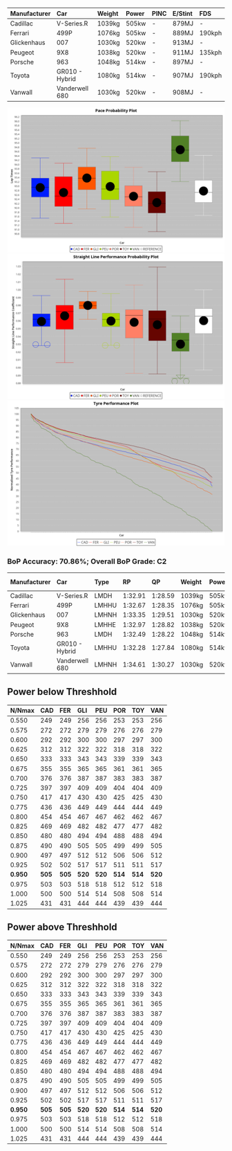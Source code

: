 |Manufacturer|Car|Weight|Power|PINC|E/Stint|FDS|
|:-|:-|:-|:-|:-|:-|:-|
|Cadillac|V-Series.R|1039kg|505kw|-|879MJ|-|
|Ferrari|499P|1076kg|505kw|-|889MJ|190kph|
|Glickenhaus|007|1030kg|520kw|-|913MJ|-|
|Peugeot|9X8|1038kg|520kw|-|911MJ|135kph|
|Porsche|963|1048kg|514kw|-|897MJ|-|
|Toyota|GR010 - Hybrid|1080kg|514kw|-|907MJ|190kph|
|Vanwall|Vanderwell 680|1030kg|520kw|-|908MJ|-|

![PACECHART](./IMG/OFFICIAL.png)
![STRAIGHTLINEPERFORMANCECHART](./IMG/OFFICIAL_sp.png)
![TYREPERFORMANCECHART](./IMG/OFFICIAL_tw.png)

### BoP Accuracy: 70.86%; Overall BoP Grade: C2
|Manufacturer|Car|Type|RP|QP|Weight|Power¹|Threshhold|PINC|Power²|E/Stint|AVG Vmax|FDS|RDLC|L/Stint|BOP-Grade|ModelAccuracy|ModelPoints|Match%|
|:-|:-|:-|:-|:-|:-|:-|:-|:-|:-|:-|:-|:-|:-|:-|:-|:-|:-|:-|
|Cadillac|V-Series.R|LMDH|1:32.91|1:28.59|1039kg|505kw|0.0kph|-|505kw|879MJ|326.46kph|-|1.03|41|-A2|98.38%|1765|93.39%|
|Ferrari|499P|LMHHU|1:32.67|1:28.35|1076kg|505kw|0.0kph|-|505kw|889MJ|327.10kph|190kph|1.02|41|-B2|92.24%|2247|82.29%|
|Glickenhaus|007|LMHNH|1:33.35|1:29.51|1030kg|520kw|0.0kph|-|520kw|913MJ|332.34kph|-|0.96|40|+D1|96.18%|554|69.09%|
|Peugeot|9X8|LMHHE|1:32.97|1:28.82|1038kg|520kw|0.0kph|-|520kw|911MJ|328.07kph|135kph|1.03|40|~A1|87.65%|1795|100.00%|
|Porsche|963|LMDH|1:32.49|1:28.22|1048kg|514kw|0.0kph|-|514kw|897MJ|327.50kph|-|1.02|41|-D1|96.81%|5438|69.67%|
|Toyota|GR010 - Hybrid|LMHHU|1:32.28|1:27.84|1080kg|514kw|0.0kph|-|514kw|907MJ|325.73kph|190kph|1.02|41|-D2|86.04%|1751|61.52%|
|Vanwall|Vanderwell 680|LMHNH|1:34.61|1:30.27|1030kg|520kw|0.0kph|-|520kw|908MJ|322.91kph|-|1.02|40|+Ω1|91.42%|501|20.07%|

## Power below Threshhold
|N/Nmax|CAD|FER|GLI|PEU|POR|TOY|VAN|
|:-|:-|:-|:-|:-|:-|:-|:-|
|0.550|249|249|256|256|253|253|256|
|0.575|272|272|279|279|276|276|279|
|0.600|292|292|300|300|297|297|300|
|0.625|312|312|322|322|318|318|322|
|0.650|333|333|343|343|339|339|343|
|0.675|355|355|365|365|361|361|365|
|0.700|376|376|387|387|383|383|387|
|0.725|397|397|409|409|404|404|409|
|0.750|417|417|430|430|425|425|430|
|0.775|436|436|449|449|444|444|449|
|0.800|454|454|467|467|462|462|467|
|0.825|469|469|482|482|477|477|482|
|0.850|480|480|494|494|488|488|494|
|0.875|490|490|505|505|499|499|505|
|0.900|497|497|512|512|506|506|512|
|0.925|502|502|517|517|511|511|517|
|**0.950**|**505**|**505**|**520**|**520**|**514**|**514**|**520**|
|0.975|503|503|518|518|512|512|518|
|1.000|500|500|514|514|508|508|514|
|1.025|431|431|444|444|439|439|444|

## Power above Threshhold
|N/Nmax|CAD|FER|GLI|PEU|POR|TOY|VAN|
|:-|:-|:-|:-|:-|:-|:-|:-|
|0.550|249|249|256|256|253|253|256|
|0.575|272|272|279|279|276|276|279|
|0.600|292|292|300|300|297|297|300|
|0.625|312|312|322|322|318|318|322|
|0.650|333|333|343|343|339|339|343|
|0.675|355|355|365|365|361|361|365|
|0.700|376|376|387|387|383|383|387|
|0.725|397|397|409|409|404|404|409|
|0.750|417|417|430|430|425|425|430|
|0.775|436|436|449|449|444|444|449|
|0.800|454|454|467|467|462|462|467|
|0.825|469|469|482|482|477|477|482|
|0.850|480|480|494|494|488|488|494|
|0.875|490|490|505|505|499|499|505|
|0.900|497|497|512|512|506|506|512|
|0.925|502|502|517|517|511|511|517|
|**0.950**|**505**|**505**|**520**|**520**|**514**|**514**|**520**|
|0.975|503|503|518|518|512|512|518|
|1.000|500|500|514|514|508|508|514|
|1.025|431|431|444|444|439|439|444|
